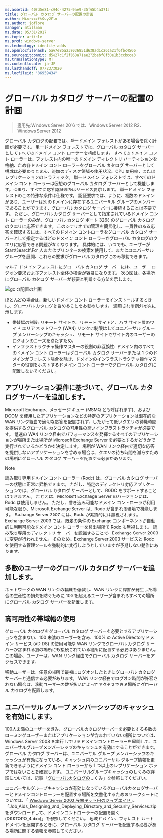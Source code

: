 ```yaml
---
ms.assetid: 407d5e81-c04c-4275-9ae9-35f65b4a371a
title: グローバル カタログ サーバーの配置の計画
author: MicrosoftGuyJFlo
ms.author: joflore
manager: mtillman
ms.date: 05/31/2017
ms.topic: article
ms.prod: windows-server
ms.technology: identity-adds
ms.openlocfilehash: 5a67e85a239036851d628ad1c261a21f6fbc4566
ms.sourcegitcommit: d5e27c1f2f168a71ae272bebf8f50e1b3ccbcca3
ms.translationtype: MT
ms.contentlocale: ja-JP
ms.lasthandoff: 07/23/2020
ms.locfileid: "86959434"
---
```

# <a name="planning-global-catalog-server-placement"></a>グローバル カタログ サーバーの配置の計画

> 適用先:Windows Server 2016 では、Windows Server 2012 R2、Windows Server 2012

グローバル カタログの配置では、単一ドメイン フォレストがある場合を除く計画が必要です。 単一ドメイン フォレストでは、グローバル カタログ サーバーとしてすべてのドメイン コント ローラーを構成します。 すべてのドメイン コント ローラーは、フォレスト内の唯一のドメイン ディレクトリ パーティションを格納、ため各ドメイン コント ローラーをグローバル カタログ サーバーとして構成は必要ありません、追加のディスク領域の使用状況、CPU 使用率、またはレプリケーションのトラフィック。 単一ドメイン フォレストでは、すべてのドメイン コント ローラーは仮想のグローバル カタログ サーバーとして機能します。つまり、すべてに応答認証またはサービス要求します。 単一ドメイン フォレストのこの特殊な条件は仕様です。 認証要求では、ように、複数のドメインがあり、ユーザーは別のドメインに存在するユニバーサル グループのメンバーであることができます、グローバル カタログ サーバーに接続することは不要です。 ただし、グローバル カタログ サーバーとして指定されているドメイン コント ローラーのみが、グローバル カタログ ポート 3268 のグローバル カタログのクエリに応答できます。 このシナリオでの管理を簡素化し、一貫性のある応答を確認するには、すべてのドメイン コントローラをグローバル カタログ サーバーとして指定するはどのドメイン コント ローラーがグローバル カタログのクエリに応答できる問題がなくなります。 具体的には、いつでも、ユーザーが Start\Search\For 人またはプリンターの検索を使用して、またはユニバーサル グループを展開、これらの要求がグローバル カタログにのみ移動できます。

マルチ ドメイン フォレストにグローバル カタログ サーバーには、ユーザー ログオン要求およびフォレスト全体の検索が容易になります。 次の図は、各場所にグローバル カタログ サーバーが必要と判断する方法を示します。

![gc の配置の計画](media/Planning-Global-Catalog-Server-Placement/8fc4777c-47b6-4ee7-b8ad-a04e7c5ee67f.gif)

ほとんどの場合は、新しいドメイン コント ローラーをインストールするときに、グローバル カタログを含めることをお勧めします。 適用される例外を次に示します。

- 帯域幅の制限: リモート サイトで、リモート サイトと、ハブ サイト間のワイド エリア ネットワーク (WAN) リンクに制限はしてユニバーサル グループ メンバーシップのキャッシュ、リモート サイトでサイト内のユーザーのログオンのニーズを満たすため。
- インフラストラクチャ操作マスターの役割の非互換性: ドメイン内のすべてのドメイン コント ローラーはグローバル カタログ サーバーまたは 1 つのドメインがフォレスト場合を除き、ドメインのインフラストラクチャ操作マスターの役割をホストするドメイン コント ローラーでグローバル カタログに配置しないでください。

## <a name="adding-global-catalog-servers-based-on-application-requirements"></a>アプリケーション要件に基づいて、グローバル カタログ サーバーを追加します。

Microsoft Exchange、メッセージ キュー (MSMQ とも呼ばれます)、および DCOM を使用したアプリケーションなどの特定のアプリケーションは潜在的な WAN リンク経由で適切な応答を配信されず、したがって低いクエリの待機時間を提供するグローバル カタログの可用性の高いインフラストラクチャが必要です。 低速の WAN リンク経由でパフォーマンスを発揮するすべてのアプリケーションが場所または場所が Microsoft Exchange Server を必要とするかどうかで実行されているかどうかを決定します。 場所が WAN リンク経由で適切な応答を提供しないアプリケーションを含める場合は、クエリの待ち時間を減らすための場所にグローバル カタログ サーバーを配置する必要があります。

> [!NOTE]
> 読み取り専用ドメイン コント ローラー (Rodc) は、グローバル カタログ サーバーの状態に正常に昇格できます。 ただし、特定のディレクトリ対応アプリケーションでは、グローバル カタログ サーバーとして、RODC をサポートすることはできません。 たとえば、Microsoft Exchange Server のバージョンには、Rodc は使用しません。 ただし、書き込み可能なドメイン コントローラが利用可能な限り、Microsoft Exchange Server は、Rodc が含まれる環境で機能します。 Exchange Server 2007 には、Rodc が実質的には無視されます。 Exchange Server 2003 では、既定の条件の Exchange コンポーネントが自動的に利用可能なドメイン コント ローラーを検出場所で Rodc も無視します。 読み取り専用のディレクトリ サーバーを認識することで、Exchange Server 2003 に変更が行われません。 そのため、Exchange Server 2003 サービスと Rodc を使用する管理ツールを強制的に実行しようとしていますが予期しない動作にあります。

## <a name="adding-global-catalog-servers-for-a-large-number-of-users"></a>多数のユーザーのグローバル カタログ サーバーを追加します。

ネットワークの WAN リンクの輻輳を低減し、WAN リンクに障害が発生した場合の生産性の損失を防ぐために 100 を超えるユーザーが含まれるすべての場所にグローバル カタログ サーバーを配置します。

## <a name="using-highly-available-bandwidth"></a>高可用性の帯域幅の使用

グローバル カタログをグローバル カタログ サーバーを必要とするアプリケーションを含まない、100 未満のユーザーを含み、100% の Active Directory ドメイン サービス (AD DS) の使用可能な WAN リンクでグローバル カタログ サーバーが含まれる別の場所にも接続されている場所に配置する必要はありません。 この場合、ユーザーは、WAN リンク経由でグローバル カタログ サーバーをアクセスできます。

移動ユーザーは、任意の場所で最初にログオンしたときにグローバル カタログ サーバーと通信する必要があります。 WAN リンク経由でログオン時間が許容されない場合は、移動ユーザーの数が多いによってアクセスできる場所にグローバル カタログを配置します。

## <a name="enabling-universal-group-membership-caching"></a>ユニバーサル グループ メンバーシップのキャッシュを有効にします。

100人未満のユーザーを含み、グローバルカタログサーバーを必要とする多数のローミングユーザーまたはアプリケーションが含まれていない場所については、Windows Server 2008 を実行しているドメインコントローラーを展開して、ユニバーサルグループメンバーシップのキャッシュを有効にすることができます。 グローバル カタログ サーバーは、ユニバーサル グループ メンバーシップのキャッシュが有効になっている、キャッシュ内のユニバーサル グループ情報を更新できるようにドメイン コント ローラーから 1 つ以上のレプリケーション ホップではないことを確認します。 ユニバーサルグループキャッシュのしくみの詳細については、記事「[グローバルカタログの](/previous-versions/windows/it-pro/windows-server-2003/cc737410(v=ws.10))しくみ」を参照してください。

ユニバーサルグループキャッシュが有効になっているグローバルカタログサーバーとドメインコントローラーを配置する場所を文書化するためのワークシートについては、「 [Windows Server 2003 展開キット用のジョブエイド](https://microsoft.com/download/details.aspx?id=9608)」、「Job_Aids_Designing_and_Deploying_Directory_and_Security_Services.zip をダウンロードして、ドメインコントローラーの配置を開く (DSSTOPO_4.doc)」を参照してください。 地域ドメイン、フォレスト ルート ドメインを展開するときに、グローバル カタログ サーバーを配置する必要がある場所に関する情報を参照してください。
